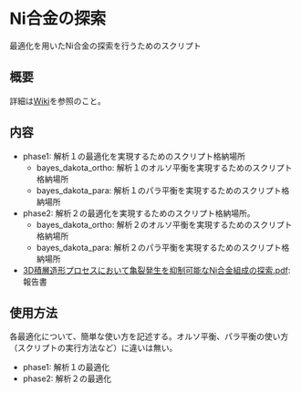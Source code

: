 # Ni合金の探索
最適化を用いたNi合金の探索を行うためのスクリプト

## 概要
詳細は[Wiki](https://github.com/materialsintegration/optimization_by_sipmi/wiki/3D積層造形プロセスにおいてき裂発生を抑制可能なNi合金組成の探索)を参照のこと。

## 内容

* phase1: 解析１の最適化を実現するためのスクリプト格納場所
  + bayes_dakota_ortho: 解析１のオルソ平衡を実現するためのスクリプト格納場所
  + bayes_dakota_para: 解析１のパラ平衡を実現するためのスクリプト格納場所
* phase2: 解析２の最適化を実現するためのスクリプト格納場所。
  * bayes_dakota_ortho: 解析２のオルソ平衡を実現するためのスクリプト格納場所
  * bayes_dakota_para: 解析２のパラ平衡を実現するためのスクリプト格納場所
* [3D積層造形プロセスにおいて亀裂発生を抑制可能なNi合金組成の探索.pdf](https://github.com/materialsintegration/optimization_by_sipmi/blob/master/seach_of_alloy_for_Ni_using_optimization/3D%E7%A9%8D%E5%B1%A4%E9%80%A0%E5%BD%A2%E3%83%97%E3%83%AD%E3%82%BB%E3%82%B9%E3%81%AB%E3%81%8A%E3%81%84%E3%81%A6%E4%BA%80%E8%A3%82%E7%99%BA%E7%94%9F%E3%82%92%E6%8A%91%E5%88%B6%E5%8F%AF%E8%83%BD%E3%81%AANi%E5%90%88%E9%87%91%E7%B5%84%E6%88%90%E3%81%AE%E6%8E%A2%E7%B4%A2.pdf): 報告書
## 使用方法
各最適化について、簡単な使い方を記述する。オルソ平衡、パラ平衡の使い方（スクリプトの実行方法など）に違いは無い。
* phase1: 解析１の最適化
* phase2: 解析２の最適化


